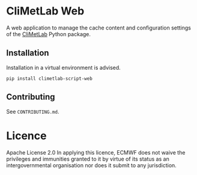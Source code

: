 # CliMetLab Web

A web application to manage the cache content and configuration settings of the [CliMetLab](https://github.com/ecmwf/climetlab) Python package.

## Installation

Installation in a virtual environment is advised.

```
pip install climetlab-script-web
```

## Contributing

See `CONTRIBUTING.md`.

# Licence

Apache License 2.0 In applying this licence, ECMWF does not waive the privileges and immunities granted to it by virtue of its status as an intergovernmental organisation nor does it submit to any jurisdiction.

